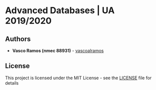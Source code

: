 # Advanced Databases | UA 2019/2020



## Authors

-   **Vasco Ramos (nmec 88931)** - [vascoalramos](https://github.com/vascoalramos)

## License

This project is licensed under the MIT License - see the [LICENSE](LICENSE) file for details
